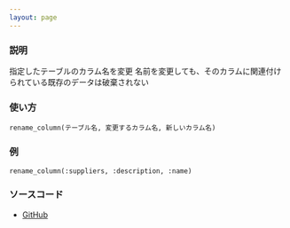 ```yaml
---
layout: page
---
```

### 説明
指定したテーブルのカラム名を変更
名前を変更しても、そのカラムに関連付けられている既存のデータは破棄されない

### 使い方
    rename_column(テーブル名, 変更するカラム名, 新しいカラム名)

### 例
    rename_column(:suppliers, :description, :name)

### ソースコード
* [GitHub](https://github.com/rails/rails/blob/f33d52c95217212cbacc8d5e44b5a8e3cdc6f5b3/activerecord/lib/active_record/connection_adapters/abstract/schema_statements.rb#L669)